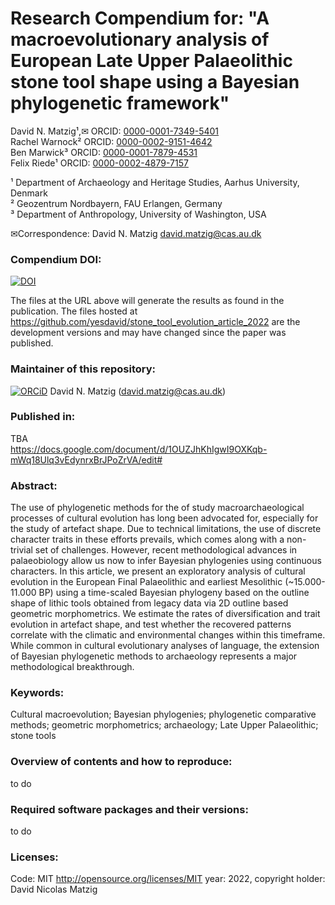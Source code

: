 # Research Compendium for: "A macroevolutionary analysis of European Late Upper Palaeolithic stone tool shape using a Bayesian phylogenetic framework"

David N. Matzig¹,✉ ORCID: [0000-0001-7349-5401](http://orcid.org/0000-0001-7349-5401)  
Rachel Warnock² ORCID: [0000-0002-9151-4642](http://orcid.org/0000-0002-9151-4642)  
Ben Marwick³ ORCID: [0000-0001-7879-4531](http://orcid.org/0000-0001-7879-4531)  
Felix Riede¹ ORCID: [0000-0002-4879-7157](http://orcid.org/0000-0002-4879-7157)    

¹ Department of Archaeology and Heritage Studies, Aarhus University, Denmark  
² Geozentrum Nordbayern, FAU Erlangen, Germany  
³ Department of Anthropology, University of Washington, USA  

✉Correspondence: David N. Matzig <david.matzig@cas.au.dk>  


### Compendium DOI:

[![DOI](https://zenodo.org/badge/DOI/.svg)](https://doi.org/)

The files at the URL above will generate the results as found in the publication. The files hosted at <https://github.com/yesdavid/stone_tool_evolution_article_2022> are the development versions and may have changed since the paper was published.

### Maintainer of this repository:

[![ORCiD](https://img.shields.io/badge/ORCiD-0000--0001--7349--5401-green.svg)](http://orcid.org/0000-0001-7349-5401) David N. Matzig (<david.matzig@cas.au.dk>) 

### Published in:
TBA  
https://docs.google.com/document/d/1OUZJhKhIgwI9OXKqb-mWq18Ulq3vEdynrxBrJPoZrVA/edit#

### Abstract:
The use of phylogenetic methods for the of study macroarchaeological processes of cultural evolution has long been advocated for, especially for the study of artefact shape. Due to technical limitations, the use of discrete character traits in these efforts prevails, which comes along with a non-trivial set of challenges. However, recent methodological advances in palaeobiology allow us now to infer Bayesian phylogenies using continuous characters. In this article, we present an exploratory analysis of cultural evolution in the European Final Palaeolithic and earliest Mesolithic (~15.000-11.000 BP) using a time-scaled Bayesian phylogeny based on the outline shape of lithic tools obtained from legacy data via 2D outline based geometric morphometrics. We estimate the rates of diversification and trait evolution in artefact shape, and test whether the recovered patterns correlate with the climatic and environmental changes within this timeframe. While common in cultural evolutionary analyses of language, the extension of Bayesian phylogenetic methods to archaeology represents a major methodological breakthrough.

### Keywords:
Cultural macroevolution; Bayesian phylogenies; phylogenetic comparative methods; geometric morphometrics; archaeology; Late Upper Palaeolithic; stone tools

### Overview of contents and how to reproduce:
to do

### Required software packages and their versions:
to do

### Licenses:

Code: MIT <http://opensource.org/licenses/MIT> year: 2022, copyright holder: David Nicolas Matzig

